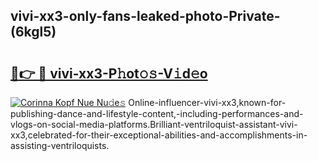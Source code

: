 ## vivi-xx3-only-fans​-leaked-photo​-Private-(6kgl5)


# <h2><a href="https://mediaupload.pro?title=vivi-xx3&ref=git">🔗👉 🔴 vivi-xx3-P𝚑ot𝚘𝚜-V𝚒d𝚎o</a></h2>

[![Corinna Kopf Nue Nu𝚍e𝚜](https://i.imgur.com/0qMVB7G.gif)](https://mediaupload.pro?title=vivi-xx3&ref=git)
Online-influencer-vivi-xx3,known-for-publishing-dance-and-lifestyle-content,-including-performances-and-vlogs-on-social-media-platforms.Brilliant-ventriloquist-assistant-vivi-xx3,celebrated-for-their-exceptional-abilities-and-accomplishments-in-assisting-ventriloquists.  